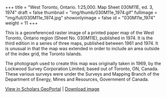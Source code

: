 +++
title = "West Toronto, Ontario. 1:25,000. Map Sheet 030M11E, ed. 3, 1974"
draft = false
thumbnail = "img/thumb/030M11e_1974.gif"
fullimage = "img/full/030M11e_1974.jpg"
showonlyimage = false
id = "030M11e_1974"
weight = 11
+++

This is a georeferenced raster image of a printed paper map of the West Toronto, Ontario region (Sheet No. 030M11E), published in 1974. It is the third edition in a series of three maps, published between 1961 and 1974. It is unusual in that the map was extended in order to include an area outside of the index grid, the Toronto Islands.

<!--more-->

The photograph used to create this map was originally taken in 1969, by the Lockwood Survey Corporation Limited, based out of Toronto, ON, Canada. These various surveys were under the Surveys and Mapping Branch of the Department of Energy, Mines and Resources, Government of Canada.

[View in Scholars GeoPortal](http://geo.scholarsportal.info/#r/details/_uri@=HTDP25K030M11e_1974TIFF&_add:true) | [Download image](https://ocul.on.ca/topomaps/map-images/HTDP25K030M11e_1974TIFF.jpg)
